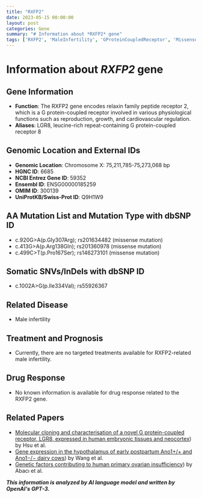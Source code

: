 ```yaml
---
title: "RXFP2"
date: 2023-05-15 00:00:00
layout: post
categories: Gene
summary: "# Information about *RXFP2* gene"
tags: ['RXFP2', 'MaleInfertility', 'GProteinCoupledReceptor', 'MissenseMutation', 'SomaticSNVs', 'TargetedTreatment', 'DrugResponse', 'GeneticFactors']
---
```


# Information about *RXFP2* gene

## Gene Information
* **Function**: The RXFP2 gene encodes relaxin family peptide receptor 2, which is a G protein-coupled receptor involved in various physiological functions such as reproduction, growth, and cardiovascular regulation.
* **Aliases**: LGR8, leucine-rich repeat-containing G protein-coupled receptor 8

## Genomic Location and External IDs
* **Genomic Location**: Chromosome X: 75,211,785-75,273,068 bp
* **HGNC ID**: 6685
* **NCBI Entrez Gene ID**: 59352
* **Ensembl ID**: ENSG00000185259
* **OMIM ID**: 300139
* **UniProtKB/Swiss-Prot ID**: Q9H1W9

## AA Mutation List and Mutation Type with dbSNP ID
* c.920G>A(p.Gly307Arg); rs201634482 (missense mutation)
* c.413G>A(p.Arg138Gln); rs201360978 (missense mutation)
* c.499C>T(p.Pro167Ser); rs146273101 (missense mutation)

## Somatic SNVs/InDels with dbSNP ID
* c.1002A>G(p.Ile334Val); rs55926367 

## Related Disease
* Male infertility

## Treatment and Prognosis
* Currently, there are no targeted treatments available for RXFP2-related male infertility.

## Drug Response
* No known information is available for drug response related to the RXFP2 gene.

## Related Papers
* [Molecular cloning and characterisation of a novel G protein-coupled receptor, LGR8, expressed in human embryonic tissues and neocortex](https://pubmed.ncbi.nlm.nih.gov/10610715/)) by Hsu et al.
* [Gene expression in the hypothalamus of early postpartum Ano1+/+ and Ano1−/− dairy cows](https://doi.org/10.1007/s00441-021-03408-w)) by Wang et al.
* [Genetic factors contributing to human primary ovarian insufficiency](https://doi.org/10.1016/j.beem.2021.101486)) by Abacı et al.

**_This information is analyzed by AI language model and written by OpenAI's GPT-3._**